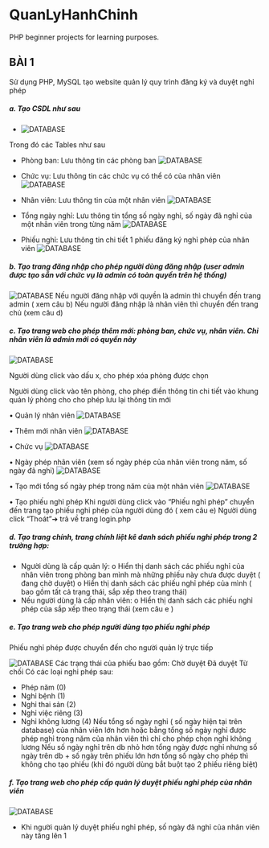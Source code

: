# QuanLyHanhChinh

PHP beginner projects for learning purposes.

## BÀI 1
Sử dụng PHP, MySQL tạo website quản lý quy trình đăng ký và duyệt nghỉ phép

#####  a. Tạo CSDL như sau

- ![DATABASE](etc/1.png)

Trong đó các Tables như sau
- Phòng ban: Lưu thông tin các phòng ban
  ![DATABASE](etc/2.png)

- Chức vụ: Lưu thông tin các chức vụ có thể có của nhân viên
  ![DATABASE](etc/3.png)

- Nhân viên: Lưu thông tin của một nhân viên
  ![DATABASE](etc/4.png)

- Tổng ngày nghỉ: Lưu thông tin tổng số ngày nghỉ, số ngày đã nghỉ của một nhân
  viên trong từng năm
  ![DATABASE](etc/5.png)

- Phiếu nghỉ: Lưu thông tin chi tiết 1 phiếu đăng ký nghỉ phép của nhân viên
  ![DATABASE](etc/6.png)

##### b. Tạo trang đăng nhập cho phép người dùng đăng nhập (user admin được tạo sẵn với chức vụ là admin có toàn quyền trên hệ thống)
![DATABASE](etc/7.png)
Nếu người đăng nhập với quyền là admin thì chuyển đến trang admin ( xem câu b)
Nếu người đăng nhập là nhân viên thì chuyển đến trang chủ (xem câu d)


##### c. Tạo trang web cho phép thêm mới: phòng ban, chức vụ, nhân viên. Chỉ nhân viên là admin mới có quyền này
![DATABASE](etc/8.png)

Người dùng click vào dấu x, cho phép xóa phòng được chọn

Người dùng click vào tên phòng, cho phép điền thông tin chi tiết vào khung quản lý
phòng cho cho phép lưu lại thông tin mới

• Quản lý nhân viên
![DATABASE](etc/9.png)

• Thêm mới nhân viên
  ![DATABASE](etc/10.png)

• Chức vụ
![DATABASE](etc/11.png)

• Ngày phép nhân viên (xem số ngày phép của nhân viên trong năm, số ngày đã
nghỉ)
![DATABASE](etc/12.png)

• Tạo mới tổng số ngày phép trong năm của một nhân viên
![DATABASE](etc/13.png)

• Tạo phiếu nghỉ phép
Khi người dùng click vào “Phiếu nghỉ phép” chuyển đến trang tạo phiếu nghỉ
phép của người dùng đó ( xem câu e)
Người dùng click “Thoát”➔ trả về trang login.php
##### d. Tạo trang chính, trang chính liệt kê danh sách phiếu nghỉ phép trong 2 trường hợp:
- Người dùng là cấp quản lý:
  o Hiển thị danh sách các phiếu nghỉ của nhân viên trong phòng ban mình mà
  những phiếu này chưa được duyệt ( đang chờ duyệt)
  o Hiển thị danh sách các phiếu nghỉ phép của mình ( bao gồm tất cả trạng
  thái, sắp xếp theo trang thái)
- Nếu người dùng là cấp nhân viên:
  o Hiển thị danh sách các phiếu nghỉ phép của sắp xếp theo trạng thái (xem
  câu e )

##### e. Tạo trang web cho phép người dùng tạo phiếu nghỉ phép
Phiếu nghỉ phép được chuyển đến cho người quản lý trực tiếp

![DATABASE](etc/14.png)
Các trạng thái của phiếu bao gồm:
Chờ duyệt
Đã duyệt
Từ chối
Có các loại nghỉ phép sau:
- Phép năm (0)
- Nghỉ bệnh (1)
- Nghỉ thai sản (2)
- Nghỉ việc riêng (3)
- Nghỉ không lương (4)
  Nếu tổng số ngày nghỉ ( số ngày hiện tại trên database) của nhân viên lớn hơn hoặc
  bằng tổng số ngày nghỉ được phép nghỉ trong năm của nhân viên thì chỉ cho phép
  chọn nghỉ không lương
  Nếu số ngày nghỉ trên db nhỏ hơn tổng ngày được nghỉ nhưng số ngày trên db + số
  ngày trên phiếu lớn hơn tổng số ngày cho phép thì không cho tạo phiếu (khi đó
  người dùng bắt buột tạo 2 phiếu riêng biệt)
#####  f. Tạo trang web cho phép cấp quản lý duyệt phiếu nghỉ phép của nhân viên
![DATABASE](etc/15.png)
- Khi người quản lý duyệt phiếu nghỉ phép, số ngày đã nghỉ của nhân viên này tăng lên 1